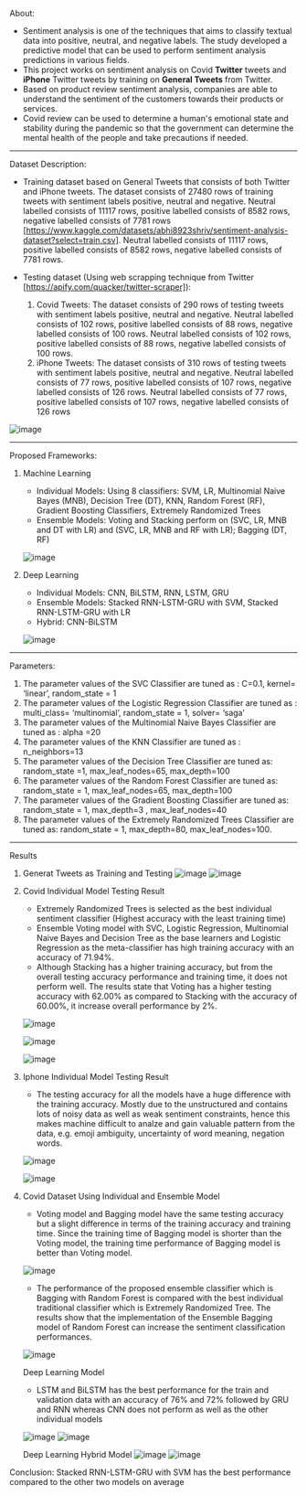 About:
- Sentiment analysis is one of the techniques that aims to classify textual data into positive, neutral, and negative labels. The study developed a predictive model that can be used to perform sentiment analysis predictions in various fields.  
- This project works on sentiment analysis on Covid **Twitter** tweets and **iPhone** Twitter tweets by training on **General Tweets** from Twitter.
- Based on product review sentiment analysis, companies are able to understand the sentiment of the customers towards their products or services.
- Covid review can be used to determine a human's emotional state and stability during the pandemic so that the government can determine the mental health of the people and take precautions if needed.
 
------------------------------------------------------------------------------------------------------------------------------

Dataset Description:
- Training dataset based on General Tweets that consists of both Twitter and iPhone tweets. The dataset consists of 27480 rows of training tweets with sentiment labels positive, neutral and negative. Neutral labelled consists of 11117 rows, positive labelled consists of 8582 rows, negative labelled consists of 7781 rows [https://www.kaggle.com/datasets/abhi8923shriv/sentiment-analysis-dataset?select=train.csv]. Neutral labelled consists of 11117 rows, positive labelled consists of 8582 rows, negative labelled consists of 7781 rows.
  
- Testing dataset (Using web scrapping technique from Twitter [https://apify.com/quacker/twitter-scraper]):
  1. Covid Tweets: The dataset consists of 290 rows of testing tweets with sentiment labels positive, neutral and negative. Neutral labelled consists of 102 rows, positive labelled consists of 88 rows, negative 
labelled consists of 100 rows. Neutral labelled consists of 102 rows, positive labelled consists of 88 rows, negative
labelled consists of 100 rows.
  2. iPhone Tweets: The dataset consists of 310 rows of testing tweets with sentiment labels positive, neutral and negative. Neutral labelled consists of 77 rows, positive labelled consists of 107 rows, negative 
labelled consists of 126 rows. Neutral labelled consists of 77 rows, positive labelled consists of 107 rows, negative
labelled consists of 126 rows

![image](https://github.com/user-attachments/assets/19e7566a-b2f4-4e54-ab6e-70067d9f9ece)

------------------------------------------------------------------------------------------------------------------------------

Proposed Frameworks:
1. Machine Learning
   - Individual Models: Using 8 classifiers: SVM, LR, Multinomial Naive Bayes (MNB), Decision Tree (DT), KNN, Random Forest (RF), Gradient Boosting Classifiers, Extremely Randomized Trees
   - Ensemble Models: Voting and Stacking perform on (SVC, LR, MNB and DT with LR) and (SVC, LR, MNB and RF with LR); Bagging (DT, RF)
   
   ![image](https://github.com/user-attachments/assets/26c1392e-21fe-49a7-811c-69563b80afed)

3. Deep Learning
   - Individual Models: CNN, BiLSTM, RNN, LSTM, GRU
   - Ensemble Models: Stacked RNN-LSTM-GRU with SVM, Stacked RNN-LSTM-GRU with LR
   - Hybrid: CNN-BiLSTM
   
   ![image](https://github.com/user-attachments/assets/a18d0df2-93c3-4483-9ce4-a80874a10244)

------------------------------------------------------------------------------------------------------------------------------

Parameters:
1. The parameter values of the SVC Classifier are tuned as : C=0.1, kernel= ‘linear’, random_state = 1
2. The parameter values of the Logistic Regression Classifier are tuned as : multi_class= ‘multinomial’, random_state = 1, solver= ‘saga’
3. The parameter values of the Multinomial Naive Bayes Classifier are tuned as : alpha =20
4. The parameter values of the KNN Classifier are tuned as : n_neighbors=13
5. The parameter values of the Decision Tree Classifier are tuned as: random_state =1, max_leaf_nodes=65, max_depth=100
6. The parameter values of the Random Forest Classifier are tuned as: random_state = 1, max_leaf_nodes=65, max_depth=100
7. The parameter values of the Gradient Boosting Classifier are tuned as: random_state = 1, max_depth=3 , max_leaf_nodes=40
8. The parameter values of the Extremely Randomized Trees Classifier are tuned as: random_state = 1, max_depth=80, max_leaf_nodes=100.

------------------------------------------------------------------------------------------------------------------------------

Results
1. Generat Tweets as Training and Testing
   ![image](https://github.com/user-attachments/assets/87971d8c-b39a-4381-8b8b-81a7fb644501)
   ![image](https://github.com/user-attachments/assets/4584127b-65ac-4f55-9483-79f77951f34b)

2. Covid Individual Model Testing Result
   -  Extremely Randomized Trees is selected as the best individual sentiment classifier (Highest accuracy with the least training time)
   -  Ensemble Voting model with SVC, Logistic Regression, Multinomial Naive Bayes and Decision Tree as the base learners and Logistic Regression as the meta-classifier has high training accuracy with an accuracy of 71.94%.
   -  Although Stacking has a higher training accuracy, but from the overall testing accuracy performance and training time, it does not perform well. The results state that Voting has a higher testing accuracy with 62.00% as compared to Stacking with the accuracy of 60.00%, it increase overall performance by 2%.

   ![image](https://github.com/user-attachments/assets/987bd00e-9d45-4921-bd69-c70a3abcf1fe)

   ![image](https://github.com/user-attachments/assets/3fc8e3ef-8ced-4c98-a71b-266ba4d8c16c)

   ![image](https://github.com/user-attachments/assets/e4709bfd-9823-4dbd-b051-739a24347583)

4. Iphone Individual Model Testing Result
   - The testing accuracy for all the models have a huge difference with the training accuracy. Mostly due to the unstructured and contains lots of noisy data as well as weak sentiment constraints, hence this makes machine difficult to analze and gain valuable pattern from the data, e.g. emoji ambiguity, uncertainty of word meaning, negation words. 

    ![image](https://github.com/user-attachments/assets/bf11b8de-9cb5-4965-be1f-908877f184a8)

   ![image](https://github.com/user-attachments/assets/80a9bc3d-f1d6-4858-baf3-93cf8e0b3f36)

6. Covid Dataset Using Individual and Ensemble Model
   - Voting model and Bagging model have the same testing accuracy but a slight difference in terms of the training accuracy and training time. Since the training time of Bagging model is shorter than the Voting model, the training time performance of Bagging model is better than Voting model.

   ![image](https://github.com/user-attachments/assets/d9b79173-df14-486a-b626-5ea8418e333d)

   - The performance of the proposed ensemble classifier which is Bagging with Random Forest is compared with the best individual traditional classifier which is Extremely Randomized Tree. The results show that the implementation of the Ensemble Bagging model of Random Forest can increase the sentiment classification performances.

   ![image](https://github.com/user-attachments/assets/6a178a5c-76f8-473f-a670-afdb463e4fed)

   Deep Learning Model
   - LSTM and BiLSTM has the best performance for the train and validation data with an accuracy of 76% and 72% followed by GRU and RNN whereas CNN does not perform as well as the other individual models

   ![image](https://github.com/user-attachments/assets/ffc33b3c-b813-40a9-b9ce-3fc285bee63f)
   ![image](https://github.com/user-attachments/assets/bfac2261-62d6-4dae-b6b8-582d19151c7e)

   Deep Learning Hybrid Model
   ![image](https://github.com/user-attachments/assets/ed19c6ed-6c27-4ed2-9a82-ca3810aee4fe)
   ![image](https://github.com/user-attachments/assets/1ecef24c-e10c-440b-9d39-fd54b0cdb2b3)


Conclusion: Stacked RNN-LSTM-GRU with SVM has the best performance compared to the other two models on average
